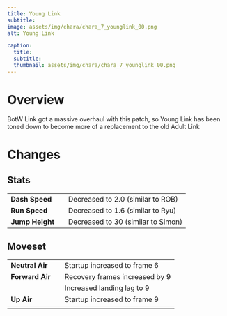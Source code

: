 ```yaml
---
title: Young Link
subtitle: 
image: assets/img/chara/chara_7_younglink_00.png
alt: Young Link

caption:
  title:
  subtitle: 
  thumbnail: assets/img/chara/chara_7_younglink_00.png
---
```


# Overview 

BotW Link got a massive overhaul with this patch, so Young Link has been toned down to become more of a replacement to the old Adult Link

# Changes

## Stats

| |  |  |
| :----------- | :-----: | ----------- |
| **Dash Speed** | | Decreased to 2.0 (similar to ROB)  |
| **Run Speed** | | Decreased to 1.6 (similar to Ryu)  |
| **Jump Height** | | Decreased to 30 (similar to Simon)  |

## Moveset

| |  |  |
| :----------- | :-----: | ----------- |
| **Neutral Air** | | Startup increased to frame 6 |
| **Forward Air** | | Recovery frames increased by 9 |
| | | Increased landing lag to 9 |
| **Up Air** | | Startup increased to frame 9 |
|  |  |  |